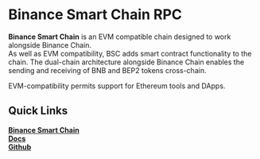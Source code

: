 # Binance Smart Chain RPC

**Binance Smart Chain** is an EVM compatible chain designed to work alongside Binance Chain. \
As well as EVM compatibility, BSC adds smart contract functionality to the chain. The dual-chain architecture alongside Binance Chain enables the sending and receiving of BNB and BEP2 tokens cross-chain.&#x20;

EVM-compatibility permits support for Ethereum tools and DApps.&#x20;

## Quick Links

****[**Binance Smart Chain**](https://www.binance.org/en/smartChain)****\
****[**Docs**](https://docs.binance.org/smart-chain/guides/bsc-intro.html)****\
****[**Github**](https://github.com/binance-chain)****
